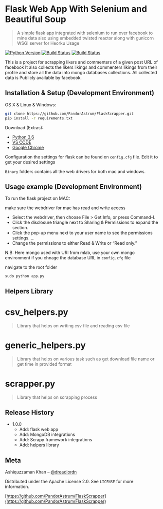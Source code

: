 # Flask Web App With Selenium and Beautiful Soup
> A simple flask app integrated with selenium to run over facebook to mine data
> also using embedded twisted reactor along with gunicorn WSGI server for Heorku Usage

[![Python Version][python-image]][python-url]
[![Build Status][travis-image]][travis-url]
[![Build Status][appveyor-image]][appveyor-url]

This is a project for scrapping likers and commenters of a given post URL of facebook
It also collects the likers likings and commenters likings from their profile and store all the data
into mongo databases collections. All collected data is Publicly available by facebook. 

## Installation & Setup (Development Environment)

OS X & Linux & Windows:

```bash
git clone https://github.com/PandorAstrum/FlaskScrapper.git
pip install -r requirements.txt
```

Download (Extras):
- [Python 3.6](https://www.python.org/)
- [VS CODE](https://code.visualstudio.com/)
- [Google Chrome](https://www.google.com/chrome/?brand=CHBD&gclid=Cj0KCQjwi8fdBRCVARIsAEkDvnI_-Usd4sWPkamFkNA7G9MRls59EqPNbwY4Nu6YpvKKOQqoMw4kSV0aAqS9EALw_wcB&gclsrc=aw.ds.ds&dclid=CLrPjYCC5t0CFURnjgod4sgNdw)

Configuration the settings for flask can be found on ```config.cfg``` file. Edit it to get your desired settings

```Binary``` folders contains all the web drivers for both mac and windows.

## Usage example (Development Environment)

To run the flask project on MAC:

make sure the webdriver for mac has read and write access
* Select the webdriver, then choose File > Get Info, or press Command-I.
* Click the disclosure triangle next to Sharing & Permissions to expand the section.
* Click the pop-up menu next to your user name to see the permissions settings. ...
* Change the permissions to either Read & Write or “Read only.”

N.B: Here mongo used with URI from mlab, use your own mongo environment if you chnage the database URL in ```config.cfg``` file

navigate to the root folder
```
sudo python app.py
```

## Helpers Library
# csv_helpers.py
> Library that helps on writing csv file and reading csv file
# generic_helpers.py
> Library that helps on various task such as get download file name or get time in provided format
# scrapper.py
> Library that helps on scrapping process

## Release History

* 1.0.0
    * Add: flask web app
    * Add: MongoDB integrations
    * Add: Scrapy framework integrations
    * Add: helpers library

## Meta

Ashiquzzaman Khan – [@dreadlordn](https://twitter.com/dreadlordn)

Distributed under the Apache License 2.0. See ``LICENSE`` for more information.

[https://github.com/PandorAstrum/FlaskScrapper](https://github.com/PandorAstrum/FlaskScrapper)

<!-- Markdown link & img dfn's -->
[python-image]: https://img.shields.io/badge/Python-3.6-yellowgreen.svg?style=flat-square
[python-url]: https://www.python.org/

[travis-image]: https://travis-ci.org/PandorAstrum/_vault.svg?branch=master
[travis-url]: https://travis-ci.org/PandorAstrum/_vault

[appveyor-image]: https://ci.appveyor.com/api/projects/status/8dxrtild5jew79pq?svg=true
[appveyor-url]: https://ci.appveyor.com/project/PandorAstrum/vault


